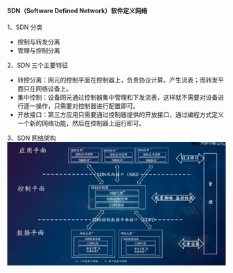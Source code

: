 #### SDN（Software Defined Network）软件定义网络

1、SDN 分类
- 控制与转发分离
- 管理与控制分离

2、SDN 三个主要特征
- 转控分离：网元的控制平面在控制器上，负责协议计算，产生流表；而转发平面只在网络设备上。
- 集中控制：设备网元通过控制器集中管理和下发流表，这样就不需要对设备进行逐一操作，只需要对控制器进行配置即可。
- 开放接口：第三方应用只需要通过控制器提供的开放接口，通过编程方式定义一个新的网络功能，然后在控制器上运行即可。

3、SDN 网络架构
![img.png](img.png)